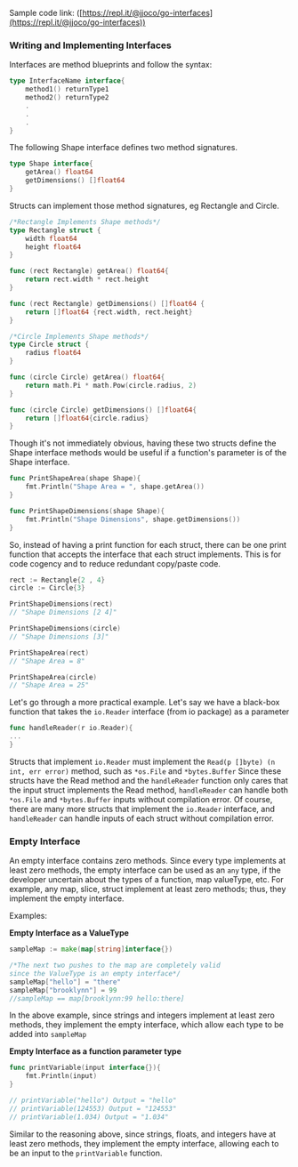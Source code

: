 Sample code link: ([https://repl.it/@jjoco/go-interfaces](https://repl.it/@jjoco/go-interfaces))
### Writing and Implementing Interfaces

Interfaces are method blueprints and follow the syntax:
```go
type InterfaceName interface{
    method1() returnType1
    method2() returnType2
    .
    .
    .
}
```
The following Shape interface defines two method signatures.
```go
type Shape interface{
    getArea() float64
    getDimensions() []float64
}
```
Structs can implement those method signatures, eg Rectangle and Circle.
```go
/*Rectangle Implements Shape methods*/
type Rectangle struct {
    width float64
    height float64
}

func (rect Rectangle) getArea() float64{
    return rect.width * rect.height
}

func (rect Rectangle) getDimensions() []float64 {
    return []float64 {rect.width, rect.height}
}
```
```go
/*Circle Implements Shape methods*/
type Circle struct {
    radius float64
}

func (circle Circle) getArea() float64{
    return math.Pi * math.Pow(circle.radius, 2)
}

func (circle Circle) getDimensions() []float64{
    return []float64{circle.radius}
}
```
Though it's not immediately obvious, having these two structs define the Shape interface methods would be useful if a function's parameter is of the Shape interface.
```go
func PrintShapeArea(shape Shape){
    fmt.Println("Shape Area = ", shape.getArea())
}

func PrintShapeDimensions(shape Shape){
    fmt.Println("Shape Dimensions", shape.getDimensions())
}
```
So, instead of having a print function for each struct, there can be one print function that accepts the interface that each struct implements. This is for code cogency and to reduce redundant copy/paste code.
```go
rect := Rectangle{2 , 4}
circle := Circle{3}

PrintShapeDimensions(rect)
// "Shape Dimensions [2 4]"

PrintShapeDimensions(circle)
// "Shape Dimensions [3]"

PrintShapeArea(rect)
// "Shape Area = 8"

PrintShapeArea(circle)
// "Shape Area = 25"
```
Let's go through a more practical example. Let's say we have a black-box function that takes the `io.Reader` interface (from io package) as a parameter
```go
func handleReader(r io.Reader){
...
}
```
Structs that implement `io.Reader` must implement the `Read(p []byte) (n int, err error)` method, such as `*os.File` and `*bytes.Buffer` Since these structs have the Read method and the `handleReader` function only cares that the input struct implements the Read method, `handleReader` can handle both `*os.File` and `*bytes.Buffer` inputs without compilation error. Of course, there are many more structs that implement the `io.Reader` interface, and `handleReader` can handle inputs of each struct without compilation error.

### Empty Interface

An empty interface contains zero methods. Since every type implements at least zero methods, the empty interface can be used as an `any` type, if the developer uncertain about the types of a function, map valueType, etc. For example, any map, slice, struct implement at least zero methods; thus, they implement the empty interface.

Examples:

**Empty Interface as a ValueType**
```go
sampleMap := make(map[string]interface{})

/*The next two pushes to the map are completely valid
since the ValueType is an empty interface*/
sampleMap["hello"] = "there"
sampleMap["brooklynn"] = 99
//sampleMap == map[brooklynn:99 hello:there]
```
In the above example, since strings and integers implement at least zero methods, they implement the empty interface, which allow each type to be added into `sampleMap`

**Empty Interface as a function parameter type**
```go
func printVariable(input interface{}){
    fmt.Println(input)
}

// printVariable("hello") Output = "hello"
// printVariable(124553) Output = "124553"
// printVariable(1.034) Output = "1.034"
```
Similar to the reasoning above, since strings, floats, and integers have at least zero methods, they implement the empty interface, allowing each to be an input to the `printVariable` function.
